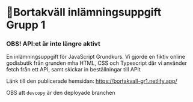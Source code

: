 # 🍭Bortakväll inlämningsuppgift Grupp 1

### OBS! API:et är inte längre aktivt

En inlämningsuppgift för JavaScript Grundkurs.
Vi gjorde en fiktiv online godisbutik från grunden mha HTML, CSS och Typescript där vi använder fetch från ett API, samt skickar in beställningar till APIt

Länk till den publicerade hemsidan: https://bortakvall-gr1.netlify.app/

OBS att `devcopy` är den deployade branchen
